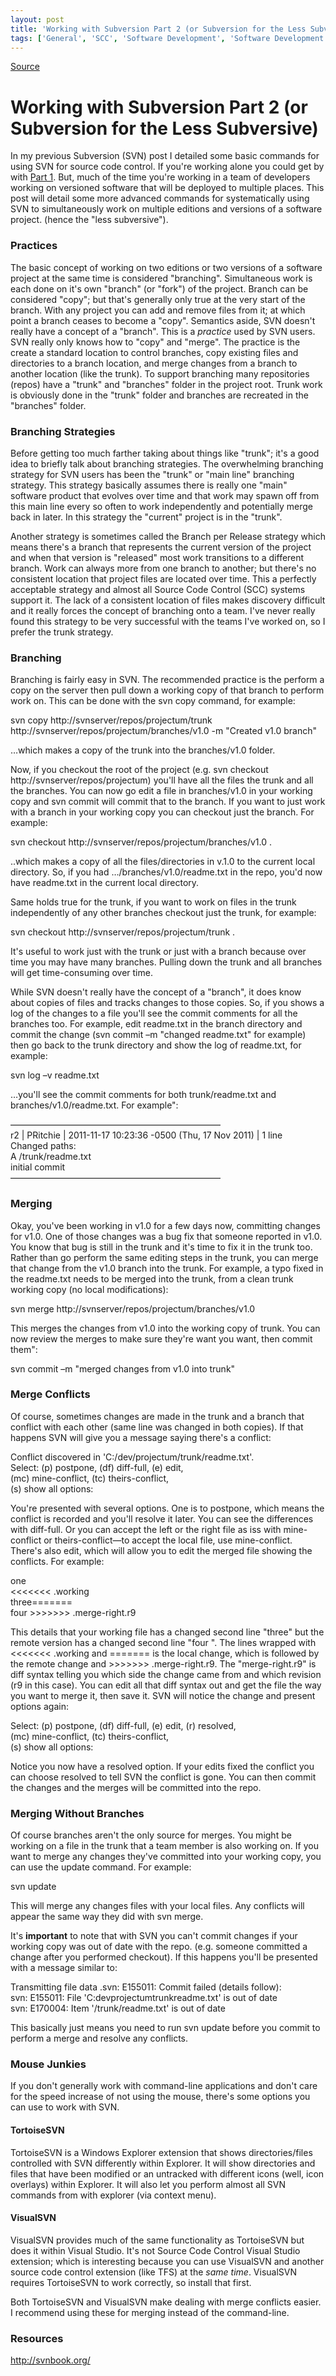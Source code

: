 ```yaml
---
layout: post
title: 'Working with Subversion Part 2 (or Subversion for the Less Subversive)'
tags: ['General', 'SCC', 'Software Development', 'Software Development Workflow', 'Subversion', 'SVN', 'msmvps', 'November 2011']
---
```

[Source](http://blogs.msmvps.com/peterritchie/2011/11/17/working-with-subversion-part-2-or-subversion-for-the-less-subversive/ "Permalink to Working with Subversion Part 2 (or Subversion for the Less Subversive)")

# Working with Subversion Part 2 (or Subversion for the Less Subversive)

In my previous Subversion (SVN) post I detailed some basic commands for using SVN for source code control. If you're working alone you could get by with [Part 1][1]. But, much of the time you're working in a team of developers working on versioned software that will be deployed to multiple places. This post will detail some more advanced commands for systematically using SVN to simultaneously work on multiple editions and versions of a software project. (hence the "less subversive").

### Practices

The basic concept of working on two editions or two versions of a software project at the same time is considered "branching". Simultaneous work is each done on it's own "branch" (or "fork") of the project. Branch can be considered "copy"; but that's generally only true at the very start of the branch. With any project you can add and remove files from it; at which point a branch ceases to become a "copy". Semantics aside, SVN doesn't really have a concept of a "branch". This is a _practice_ used by SVN users. SVN really only knows how to "copy" and "merge". The practice is the create a standard location to control branches, copy existing files and directories to a branch location, and merge changes from a branch to another location (like the trunk). To support branching many repositories (repos) have a "trunk" and "branches" folder in the project root. Trunk work is obviously done in the "trunk" folder and branches are recreated in the "branches" folder.

### Branching Strategies

Before getting too much farther taking about things like "trunk"; it's a good idea to briefly talk about branching strategies. The overwhelming branching strategy for SVN users has been the "trunk" or "main line" branching strategy. This strategy basically assumes there is really one "main" software product that evolves over time and that work may spawn off from this main line every so often to work independently and potentially merge back in later. In this strategy the "current" project is in the "trunk".

Another strategy is sometimes called the Branch per Release strategy which means there's a branch that represents the current version of the project and when that version is "released" most work transitions to a different branch. Work can always more from one branch to another; but there's no consistent location that project files are located over time. This a perfectly acceptable strategy and almost all Source Code Control (SCC) systems support it. The lack of a consistent location of files makes discovery difficult and it really forces the concept of branching onto a team. I've never really found this strategy to be very successful with the teams I've worked on, so I prefer the trunk strategy.

### Branching

Branching is fairly easy in SVN. The recommended practice is the perform a copy on the server then pull down a working copy of that branch to perform work on. This can be done with the svn copy command, for example:

svn copy http://svnserver/repos/projectum/trunk http://svnserver/repos/projectum/branches/v1.0 -m "Created v1.0 branch" 

…which makes a copy of the trunk into the branches/v1.0 folder.

Now, if you checkout the root of the project (e.g. svn checkout http://svnserver/repos/projectum) you'll have all the files the trunk and all the branches. You can now go edit a file in branches/v1.0 in your working copy and svn commit will commit that to the branch. If you want to just work with a branch in your working copy you can checkout just the branch. For example:

svn checkout http://svnserver/repos/projectum/branches/v1.0 . 

..which makes a copy of all the files/directories in v.1.0 to the current local directory. So, if you had …/branches/v1.0/readme.txt in the repo, you'd now have readme.txt in the current local directory.

Same holds true for the trunk, if you want to work on files in the trunk independently of any other branches checkout just the trunk, for example:

svn checkout http://svnserver/repos/projectum/trunk . 

It's useful to work just with the trunk or just with a branch because over time you may have many branches. Pulling down the trunk and all branches will get time-consuming over time.

While SVN doesn't really have the concept of a "branch", it does know about copies of files and tracks changes to those copies. So, if you shows a log of the changes to a file you'll see the commit comments for all the branches too. For example, edit readme.txt in the branch directory and commit the change (svn commit –m "changed readme.txt" for example) then go back to the trunk directory and show the log of readme.txt, for example:

svn log –v readme.txt 

…you'll see the commit comments for both trunk/readme.txt and branches/v1.0/readme.txt. For example":

————————————————————————   
r2 | PRitchie | 2011-11-17 10:23:36 -0500 (Thu, 17 Nov 2011) | 1 line   
Changed paths:   
 A /trunk/readme.txt   
initial commit   
————————————————————————

### Merging

Okay, you've been working in v1.0 for a few days now, committing changes for v1.0. One of those changes was a bug fix that someone reported in v1.0. You know that bug is still in the trunk and it's time to fix it in the trunk too. Rather than go perform the same editing steps in the trunk, you can merge that change from the v1.0 branch into the trunk. For example, a typo fixed in the readme.txt needs to be merged into the trunk, from a clean trunk working copy (no local modifications):

svn merge http://svnserver/repos/projectum/branches/v1.0

This merges the changes from v1.0 into the working copy of trunk. You can now review the merges to make sure they're want you want, then commit them":

svn commit –m "merged changes from v1.0 into trunk"

### Merge Conflicts

Of course, sometimes changes are made in the trunk and a branch that conflict with each other (same line was changed in both copies). If that happens SVN will give you a message saying there's a conflict:

Conflict discovered in 'C:/dev/projectum/trunk/readme.txt'.   
Select: (p) postpone, (df) diff-full, (e) edit,   
 (mc) mine-conflict, (tc) theirs-conflict,   
 (s) show all options:

You're presented with several options. One is to postpone, which means the conflict is recorded and you'll resolve it later. You can see the differences with diff-full. Or you can accept the left or the right file as iss with mine-conflict or theirs-conflict—to accept the local file, use mine-conflict. There's also edit, which will allow you to edit the merged file showing the conflicts. For example:

one   
<<<<<<< .working   
three=======   
four >>>>>>> .merge-right.r9

This details that your working file has a changed second line "three" but the remote version has a changed second line "four ". The lines wrapped with <<<<<<< .working and ======= is the local change, which is followed by the remote change and >>>>>>> .merge-right.r9. The "merge-right.r9" is diff syntax telling you which side the change came from and which revision (r9 in this case). You can edit all that diff syntax out and get the file the way you want to merge it, then save it. SVN will notice the change and present options again:

Select: (p) postpone, (df) diff-full, (e) edit, (r) resolved,   
 (mc) mine-conflict, (tc) theirs-conflict,   
 (s) show all options:

Notice you now have a resolved option. If your edits fixed the conflict you can choose resolved to tell SVN the conflict is gone. You can then commit the changes and the merges will be committed into the repo. 

### Merging Without Branches

Of course branches aren't the only source for merges. You might be working on a file in the trunk that a team member is also working on. If you want to merge any changes they've committed into your working copy, you can use the update command. For example:

svn update

This will merge any changes files with your local files. Any conflicts will appear the same way they did with svn merge.

It's **important** to note that with SVN you can't commit changes if your working copy was out of date with the repo. (e.g. someone committed a change after you performed checkout). If this happens you'll be presented with a message similar to:

Transmitting file data .svn: E155011: Commit failed (details follow):   
svn: E155011: File 'C:devprojectumtrunkreadme.txt' is out of date   
svn: E170004: Item '/trunk/readme.txt' is out of date

This basically just means you need to run svn update before you commit to perform a merge and resolve any conflicts.

### Mouse Junkies

If you don't generally work with command-line applications and don't care for the speed increase of not using the mouse, there's some options you can use to work with SVN.

#### TortoiseSVN

TortoiseSVN is a Windows Explorer extension that shows directories/files controlled with SVN differently within Explorer. It will show directories and files that have been modified or an untracked with different icons (well, icon overlays) within Explorer. It will also let you perform almost all SVN commands from with explorer (via context menu).

#### VisualSVN

VisualSVN provides much of the same functionality as TortoiseSVN but does it within Visual Studio. It's not Source Code Control Visual Studio extension; which is interesting because you can use VisualSVN and another source code control extension (like TFS) at the _same time_. VisualSVN requires TortoiseSVN to work correctly, so install that first.

Both TortoiseSVN and VisualSVN make dealing with merge conflicts easier. I recommend using these for merging instead of the command-line.

### Resources

<http://svnbook.org/>

[1]: http://bit.ly/tRsITC


